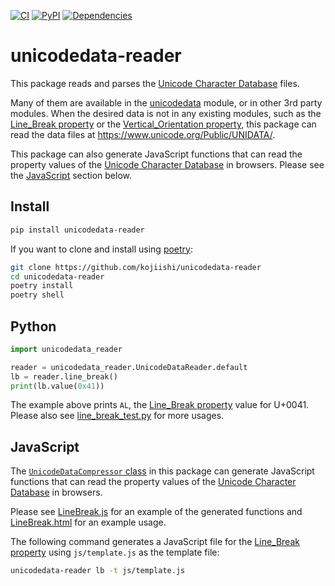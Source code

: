 [![CI](https://github.com/kojiishi/unicodedata-reader/actions/workflows/ci.yml/badge.svg)](https://github.com/kojiishi/unicodedata-reader/actions/workflows/ci.yml)
[![PyPI](https://img.shields.io/pypi/v/unicodedata-reader.svg)](https://pypi.org/project/unicodedata-reader/)
[![Dependencies](https://badgen.net/github/dependabot/kojiishi/unicodedata-reader)](https://github.com/kojiishi/unicodedata-reader/network/updates)


# unicodedata-reader

This package reads and parses the [Unicode Character Database] files.

Many of them are available in the [unicodedata] module,
or in other 3rd party modules.
When the desired data is not in any existing modules,
such as the [Line_Break property] or the [Vertical_Orientation property],
this package can read the data files
at <https://www.unicode.org/Public/UNIDATA/>.

This package can also generate JavaScript functions
that can read the property values of the [Unicode Character Database]
in browsers.
Please see the [JavaScript] section below.

[Line_Break property]: http://unicode.org/reports/tr44/#Line_Break
[Unicode Character Database]: https://unicode.org/reports/tr44/
[unicodedata]: https://docs.python.org/3/library/unicodedata.html
[Vertical_Orientation property]: http://unicode.org/reports/tr44/#Vertical_Orientation

## Install

```sh
pip install unicodedata-reader
```
If you want to clone and install using [poetry]:
```sh
git clone https://github.com/kojiishi/unicodedata-reader
cd unicodedata-reader
poetry install
poetry shell
```

[poetry]: https://github.com/python-poetry/poetry


## Python

```python
import unicodedata_reader

reader = unicodedata_reader.UnicodeDataReader.default
lb = reader.line_break()
print(lb.value(0x41))
```
The example above prints `AL`,
the [Line_Break property] value for U+0041.
Please also see [line_break_test.py] for more usages.

[line_break_test.py]: https://github.com/kojiishi/unicodedata-reader/blob/main/tests/line_break_test.py

## JavaScript
[JavaScript]: #javascript

The [`UnicodeDataCompressor` class] in this package
can generate JavaScript functions that can read the property values
of the [Unicode Character Database] in browsers.

Please see [LineBreak.js] for an example of the generated functions
and [LineBreak.html] for an example usage.

The following command generates a JavaScript file for the [Line_Break property]
using `js/template.js` as the template file:
```sh
unicodedata-reader lb -t js/template.js
```

[`UnicodeDataCompressor` class]: https://github.com/kojiishi/unicodedata-reader/blob/main/unicodedata_reader/compressor.py
[LineBreak.html]: https://github.com/kojiishi/unicodedata-reader/blob/main/js/LineBreak.html
[LineBreak.js]: https://github.com/kojiishi/unicodedata-reader/blob/main/js/LineBreak.js
